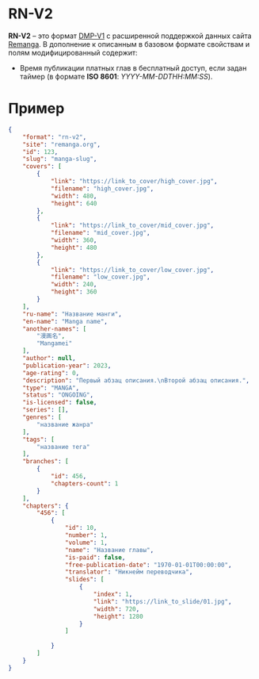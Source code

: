 # RN-V2
**RN-V2** – это формат [DMP-V1](DMP-V1.md) с расширенной поддержкой данных сайта [Remanga](https://remanga.org/). В дополнение к описанным в базовом формате свойствам и полям модифицированный содержит:

* Время публикации платных глав в бесплатный доступ, если задан таймер (в формате **ISO 8601**: _YYYY-MM-DDTHH:MM:SS_).

# Пример
```json
{
	"format": "rn-v2",
	"site": "remanga.org",
	"id": 123,
	"slug": "manga-slug",
	"covers": [
		{
			"link": "https://link_to_cover/high_cover.jpg",
			"filename": "high_cover.jpg",
			"width": 480,
			"height": 640
		},
		{
			"link": "https://link_to_cover/mid_cover.jpg",
			"filename": "mid_cover.jpg",
			"width": 360,
			"height": 480
		},
		{
			"link": "https://link_to_cover/low_cover.jpg",
			"filename": "low_cover.jpg",
			"width": 240,
			"height": 360
		}
	],
	"ru-name": "Название манги",
	"en-name": "Manga name",
	"another-names": [
		"漫画名",
		"Mangamei"
	],
	"author": null,
	"publication-year": 2023,
	"age-rating": 0,
	"description": "Первый абзац описания.\nВторой абзац описания.",
	"type": "MANGA",
	"status": "ONGOING",
	"is-licensed": false,
	"series": [],
	"genres": [
		"название жанра"
	],
	"tags": [
		"название тега"
	],
	"branches": [
		{
			"id": 456,
			"chapters-count": 1
		}
	],
	"chapters": {
		"456": [
			{
				"id": 10,
				"number": 1,
				"volume": 1,
				"name": "Название главы",
				"is-paid": false,
				"free-publication-date": "1970-01-01T00:00:00",
				"translator": "Никнейм переводчика",
				"slides": [
					{
						"index": 1,
						"link": "https://link_to_slide/01.jpg",
						"width": 720,
						"height": 1280
					}
				]
				
			}
		]
	} 
}
```